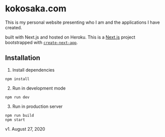 # kokosaka.com
This is my personal website presenting who I am and the applications I have created.

built with Next.js and hosted on Heroku.
This is a [Next.js](https://nextjs.org/) project bootstrapped with [`create-next-app`](https://github.com/vercel/next.js/tree/canary/packages/create-next-app).

## Installation
1. Install dependencies
```
npm install
```
2. Run in development mode
```
npm run dev
```
3. Run in production server
```
npm run build
npm start
```

v1. August 27, 2020